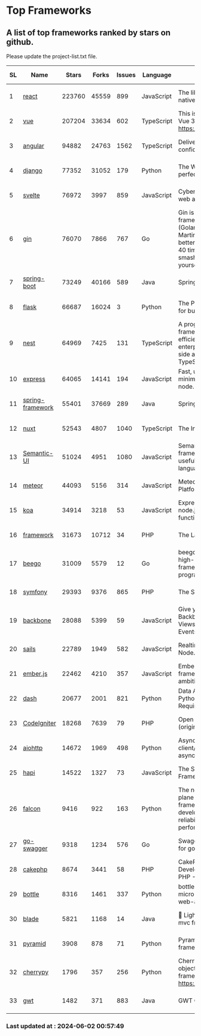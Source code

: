 # Top Frameworks
## A list of top frameworks ranked by stars on github.  
Please update the project-list.txt file.

| SL| Name  | Stars| Forks| Issues | Language | Description | Last Commit |
| --| ------| -----| ---- | ------ | -------- | ----------- | ----------- |
| 1 | [react](https://github.com/facebook/react) | 223760 | 45559 | 899 | JavaScript | The library for web and native user interfaces. | 2024-05-31 23:15:27 |
| 2 | [vue](https://github.com/vuejs/vue) | 207204 | 33634 | 602 | TypeScript | This is the repo for Vue 2. For Vue 3, go to https://github.com/vuejs/core | 2024-05-21 07:51:55 |
| 3 | [angular](https://github.com/angular/angular) | 94882 | 24763 | 1562 | TypeScript | Deliver web apps with confidence 🚀 | 2024-05-31 13:59:02 |
| 4 | [django](https://github.com/django/django) | 77352 | 31052 | 179 | Python | The Web framework for perfectionists with deadlines. | 2024-05-31 13:45:30 |
| 5 | [svelte](https://github.com/sveltejs/svelte) | 76972 | 3997 | 859 | JavaScript | Cybernetically enhanced web apps | 2024-05-31 20:57:39 |
| 6 | [gin](https://github.com/gin-gonic/gin) | 76070 | 7866 | 767 | Go | Gin is a HTTP web framework written in Go (Golang). It features a Martini-like API with much better performance -- up to 40 times faster. If you need smashing performance, get yourself some Gin. | 2024-06-01 05:44:57 |
| 7 | [spring-boot](https://github.com/spring-projects/spring-boot) | 73249 | 40166 | 589 | Java | Spring Boot | 2024-05-30 20:16:27 |
| 8 | [flask](https://github.com/pallets/flask) | 66687 | 16024 | 3 | Python | The Python micro framework for building web applications. | 2024-06-01 16:01:46 |
| 9 | [nest](https://github.com/nestjs/nest) | 64969 | 7425 | 131 | TypeScript | A progressive Node.js framework for building efficient, scalable, and enterprise-grade server-side applications with TypeScript/JavaScript 🚀 | 2024-05-21 06:12:45 |
| 10 | [express](https://github.com/expressjs/express) | 64065 | 14141 | 194 | JavaScript | Fast, unopinionated, minimalist web framework for node. | 2024-05-22 22:29:16 |
| 11 | [spring-framework](https://github.com/spring-projects/spring-framework) | 55401 | 37669 | 289 | Java | Spring Framework | 2024-05-31 16:01:49 |
| 12 | [nuxt](https://github.com/nuxt/nuxt) | 52543 | 4807 | 1040 | TypeScript | The Intuitive Vue Framework. | 2024-05-31 11:59:37 |
| 13 | [Semantic-UI](https://github.com/Semantic-Org/Semantic-UI) | 51024 | 4951 | 1080 | JavaScript | Semantic is a UI component framework based around useful principles from natural language. | 2023-01-11 17:05:32 |
| 14 | [meteor](https://github.com/meteor/meteor) | 44093 | 5156 | 314 | JavaScript | Meteor, the JavaScript App Platform | 2024-05-23 19:25:58 |
| 15 | [koa](https://github.com/koajs/koa) | 34914 | 3218 | 53 | JavaScript | Expressive middleware for node.js using ES2017 async functions | 2024-05-30 01:02:33 |
| 16 | [framework](https://github.com/laravel/framework) | 31673 | 10712 | 34 | PHP | The Laravel Framework. | 2024-05-31 19:13:50 |
| 17 | [beego](https://github.com/beego/beego) | 31009 | 5579 | 12 | Go | beego is an open-source, high-performance web framework for the Go programming language. | 2024-05-26 06:25:36 |
| 18 | [symfony](https://github.com/symfony/symfony) | 29393 | 9376 | 865 | PHP | The Symfony PHP framework | 2024-06-01 06:13:44 |
| 19 | [backbone](https://github.com/jashkenas/backbone) | 28088 | 5399 | 59 | JavaScript | Give your JS App some Backbone with Models, Views, Collections, and Events | 2024-03-06 23:22:47 |
| 20 | [sails](https://github.com/balderdashy/sails) | 22789 | 1949 | 582 | JavaScript | Realtime MVC Framework for Node.js | 2024-05-17 22:00:56 |
| 21 | [ember.js](https://github.com/emberjs/ember.js) | 22462 | 4210 | 357 | JavaScript | Ember.js - A JavaScript framework for creating ambitious web applications | 2024-05-24 18:07:07 |
| 22 | [dash](https://github.com/plotly/dash) | 20677 | 2001 | 821 | Python | Data Apps & Dashboards for Python. No JavaScript Required. | 2024-05-31 14:02:41 |
| 23 | [CodeIgniter](https://github.com/bcit-ci/CodeIgniter) | 18268 | 7639 | 79 | PHP | Open Source PHP Framework (originally from EllisLab) | 2024-03-20 03:51:42 |
| 24 | [aiohttp](https://github.com/aio-libs/aiohttp) | 14672 | 1969 | 498 | Python | Asynchronous HTTP client/server framework for asyncio and Python | 2024-05-27 11:12:43 |
| 25 | [hapi](https://github.com/hapijs/hapi) | 14522 | 1327 | 73 | JavaScript | The Simple, Secure Framework Developers Trust | 2024-04-09 14:33:32 |
| 26 | [falcon](https://github.com/falconry/falcon) | 9416 | 922 | 163 | Python | The no-magic web data plane API and microservices framework for Python developers, with a focus on reliability, correctness, and performance at scale. | 2024-05-07 19:30:52 |
| 27 | [go-swagger](https://github.com/go-swagger/go-swagger) | 9318 | 1234 | 576 | Go | Swagger 2.0 implementation for go | 2024-05-13 17:21:38 |
| 28 | [cakephp](https://github.com/cakephp/cakephp) | 8674 | 3441 | 58 | PHP | CakePHP: The Rapid Development Framework for PHP - Official Repository | 2024-05-26 13:28:20 |
| 29 | [bottle](https://github.com/bottlepy/bottle) | 8316 | 1461 | 337 | Python | bottle.py is a fast and simple micro-framework for python web-applications. | 2024-01-03 22:31:48 |
| 30 | [blade](https://github.com/lets-blade/blade) | 5821 | 1168 | 14 | Java | :rocket: Lightning fast and elegant mvc framework for Java8 | 2023-06-16 05:18:49 |
| 31 | [pyramid](https://github.com/Pylons/pyramid) | 3908 | 878 | 71 | Python | Pyramid - A Python web framework | 2024-03-03 23:38:59 |
| 32 | [cherrypy](https://github.com/cherrypy/cherrypy) | 1796 | 357 | 256 | Python | CherryPy is a pythonic, object-oriented HTTP framework.      https://cherrypy.dev | 2024-04-22 23:41:04 |
| 33 | [gwt](https://github.com/gwtproject/gwt) | 1482 | 371 | 883 | Java | GWT Open Source Project | 2024-06-01 00:05:08 |

### Last updated at : 2024-06-02 00:57:49
